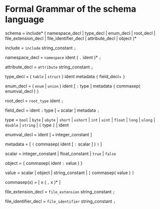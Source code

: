 # Formal Grammar of the schema language

schema = include*
         ( namespace\_decl | type\_decl | enum\_decl | root\_decl |
           file_extension_decl | file_identifier_decl |
           attribute\_decl | object )*

include = `include` string\_constant `;`

namespace\_decl = `namespace` ident ( `.` ident )* `;`

attribute\_decl = `attribute` string\_constant `;`

type\_decl = ( `table` | `struct` ) ident metadata `{` field\_decl+ `}`

enum\_decl = ( `enum` | `union` ) ident [ `:` type ] metadata `{` commasep(
enumval\_decl ) `}`

root\_decl = `root_type` ident `;`

field\_decl = ident `:` type [ `=` scalar ] metadata `;`

type = `bool` | `byte` | `ubyte` | `short` | `ushort` | `int` | `uint` |
`float` | `long` | `ulong` | `double`
 | `string` | `[` type `]` | ident

enumval\_decl = ident [ `=` integer\_constant ]

metadata = [ `(` commasep( ident [ `:` scalar ] ) `)` ]

scalar = integer\_constant | float\_constant | `true` | `false`

object = { commasep( ident `:` value ) }

value = scalar | object | string\_constant | `[` commasep( value ) `]`

commasep(x) = [ x ( `,` x )\* ]

file_extension_decl = `file_extension` string\_constant `;`

file_identifier_decl = `file_identifier` string\_constant `;`

